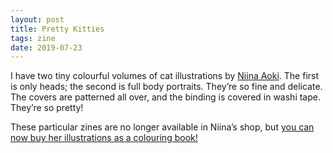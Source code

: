 ```yaml
---
layout: post
title: Pretty Kitties
tags: zine
date: 2019-07-23
---
```


I have two tiny colourful volumes of cat illustrations by [Niina Aoki](https://www.etsy.com/shop/niinaaokishoppe). The first is only heads; the second is full body portraits. They’re so fine and delicate. The covers are patterned all over, and the binding is covered in washi tape. They’re so pretty!

These particular zines are no longer available in Niina’s shop, but [you can now buy her illustrations as a colouring book!](https://www.etsy.com/ca/listing/253536121/50-cats-of-perth-the-colouring-book)
